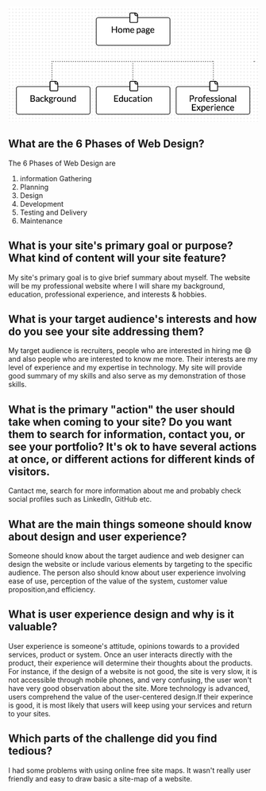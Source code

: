 ![Image of site map](./imgs/site-map.png)

## What are the 6 Phases of Web Design?
 The 6 Phases of Web Design are
 1. information Gathering
 2. Planning
 3. Design
 4. Development
 5. Testing and Delivery
 6. Maintenance

## What is your site's primary goal or purpose? What kind of content will your site feature?

My site's primary goal is to give brief summary about myself. The website will be my professional website where I will share my background, education, professional experience, and interests & hobbies.

## What is your target audience's interests and how do you see your site addressing them?

My target audience is recruiters, people who are interested in hiring me :smile: and also people who are interested to know me more. Their interests are my level of experience and my expertise in technology. My site will provide good summary of my skills and also serve as my demonstration of those skills.

## What is the primary "action" the user should take when coming to your site? Do you want them to search for information, contact you, or see your portfolio? It's ok to have several actions at once, or different actions for different kinds of visitors.

Cantact me, search for more information about me and probably check social profiles such as LinkedIn, GitHub etc.

## What are the main things someone should know about design and user experience?

Someone should know about the target audience and web designer can design the website or include various elements by targeting to the specific audience. The person also should know about user experience involving ease of use, perception of the value of the system, customer value proposition,and efficiency.

## What is user experience design and why is it valuable?

User experience is someone's attitude, opinions towards to a provided services, product or system. Once an user interacts directly with the product, their experience will determine their thoughts about the products. For instance, if the design of a website is not good, the site is very slow, it is not accessible through mobile phones, and very confusing, the user won't have very good observation about the site. More technology is advanced, users comprehend the value of the user-centered design.If their experince is good, it is most likely that users will keep using your services and return to your sites.

## Which parts of the challenge did you find tedious?

I had some problems with using online free site maps. It wasn't really user friendly and easy to draw basic a site-map of a website.










